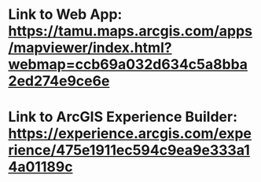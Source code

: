 

# Link to Web App: https://tamu.maps.arcgis.com/apps/mapviewer/index.html?webmap=ccb69a032d634c5a8bba2ed274e9ce6e
# Link to ArcGIS Experience Builder: https://experience.arcgis.com/experience/475e1911ec594c9ea9e333a14a01189c
